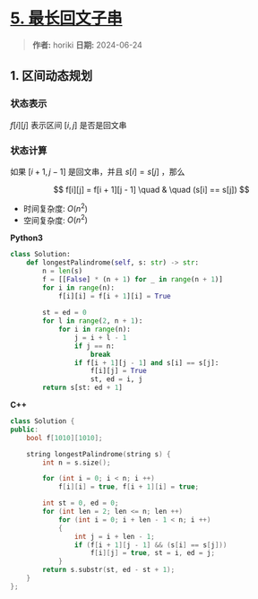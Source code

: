 # [5. 最长回文子串](https://leetcode.cn/problems/longest-palindromic-substring/description/)

> **作者:** horiki
> **日期:** 2024-06-24

## 1. 区间动态规划

### 状态表示

$f[i][j]$ 表示区间 $[i, j]$ 是否是回文串

### 状态计算

如果 $[i + 1, j - 1]$ 是回文串，并且 $s[i] = s[j]$ ，那么

$$
	f[i][j] = f[i + 1][j - 1] \quad & \quad (s[i] == s[j])
$$

- 时间复杂度: $O(n^2)$
- 空间复杂度: $O(n^2)$

**Python3**

```python
class Solution:
    def longestPalindrome(self, s: str) -> str:
        n = len(s)
        f = [[False] * (n + 1) for _ in range(n + 1)]
        for i in range(n):
            f[i][i] = f[i + 1][i] = True
        
        st = ed = 0
        for l in range(2, n + 1):
            for i in range(n):
                j = i + l - 1
                if j == n:
                    break
                if f[i + 1][j - 1] and s[i] == s[j]:
                    f[i][j] = True
                    st, ed = i, j
        return s[st: ed + 1]
```

**C++**

```C++
class Solution {
public:
    bool f[1010][1010];

    string longestPalindrome(string s) {
        int n = s.size();

        for (int i = 0; i < n; i ++) 
            f[i][i] = true, f[i + 1][i] = true;

        int st = 0, ed = 0;
        for (int len = 2; len <= n; len ++)
            for (int i = 0; i + len - 1 < n; i ++)
            {
                int j = i + len - 1;
                if (f[i + 1][j - 1] && (s[i] == s[j]))
                    f[i][j] = true, st = i, ed = j;
            }
        return s.substr(st, ed - st + 1);
    }
};
```